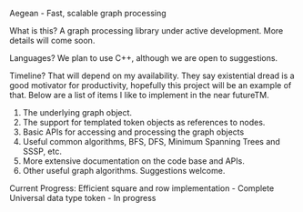 Aegean - Fast, scalable graph processing

What is this?
A graph processing library under active development. More details will come soon.

Languages?
We plan to use C++, although we are open to suggestions.

Timeline?
That will depend on my availability. They say existential dread is a good motivator for productivity, hopefully this project will be an example of that. Below are a list of items I like to implement in the near futureTM.

1. The underlying graph object.
2. The support for templated token objects as references to nodes.
3. Basic APIs for accessing and processing the graph objects
4. Useful common algorithms, BFS, DFS, Minimum Spanning Trees and SSSP, etc.
5. More extensive documentation on the code base and APIs.
6. Other useful graph algorithms. Suggestions welcome.


Current Progress:
Efficient square and row implementation - Complete
Universal data type token - In progress
